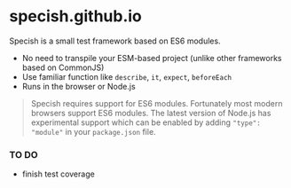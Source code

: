 # specish.github.io

Specish is a small test framework based on ES6 modules.

- No need to transpile your ESM-based project
  (unlike other frameworks based on CommonJS)
- Use familiar function like `describe`, `it`, `expect`, `beforeEach`
- Runs in the browser or Node.js

> Specish requires support for ES6 modules.
> Fortunately most modern browsers support ES6 modules.
> The latest version of Node.js has experimental support
> which can be enabled by adding `"type": "module"`
> in your `package.json` file.

### TO DO

- finish test coverage
